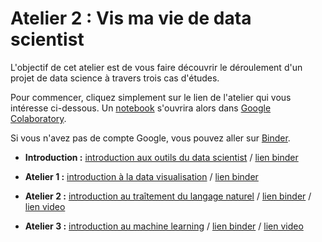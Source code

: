 # Atelier 2 : Vis ma vie de data scientist #

L'objectif de cet atelier est de vous faire découvrir le déroulement d'un projet de data science à travers trois cas d'études.

Pour commencer, cliquez simplement sur le lien de l'atelier qui vous intéresse ci-dessous. Un [notebook](https://fr.wikipedia.org/wiki/Notebook_(programmation)) s'ouvrira alors dans [Google Colaboratory](https://colab.research.google.com/).

Si vous n'avez pas de compte Google, vous pouvez aller sur [Binder](https://mybinder.org/v2/gh/etalab-ia/ami-ia/e118e51a996f374178fe7700629832420b2a5365).

- **Introduction :** [introduction aux outils du data scientist](https://colab.research.google.com/github/etalab-ia/ami-ia/blob/master/session2/outils_du_datascientist.ipynb) / [lien binder](https://mybinder.org/v2/gh/etalab-ia/ami-ia/e118e51a996f374178fe7700629832420b2a5365)

- **Atelier 1 :** [introduction à la data visualisation](https://colab.research.google.com/github/etalab-ia/ami-ia/blob/master/session2/introduction_a_la_data_visualisation.ipynb) / [lien binder](https://mybinder.org/v2/gh/etalab-ia/ami-ia/e118e51a996f374178fe7700629832420b2a5365)

- **Atelier 2 :** [introduction au traîtement du langage naturel](https://colab.research.google.com/github/etalab-ia/ami-ia/blob/master/session2/introduction_au_NLP.ipynb) / [lien binder](https://mybinder.org/v2/gh/etalab-ia/ami-ia/e118e51a996f374178fe7700629832420b2a5365) / [lien video](https://minio.lab.sspcloud.fr/strainel/spyrales_conf8_nlp_cada.mp4)

- **Atelier 3 :** [introduction au machine learning](https://colab.research.google.com/github/etalab-ia/ami-ia/blob/master/session2/introduction_au_machine_learning.ipynb) / [lien binder](https://mybinder.org/v2/gh/etalab-ia/ami-ia/e118e51a996f374178fe7700629832420b2a5365) / [lien video](https://visio.incubateur.net/playback/presentation/2.0/playback.html?meetingId=1f8a35fb378e0a4d1cc0d26bec5454f8ceaf88ac-1591880656126)
